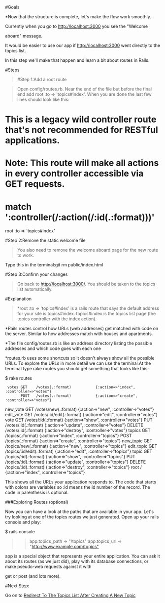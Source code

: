 #Goals


*Now that the structure is complete, let's make the flow work smoothly.


Currently when you go to 
[http://localhost:3000](http://localhost:3000) you see the "Welcome


  aboard" message.

It would be easier to use our app if 
[http://localhost:3000](http://localhost:3000) went directly to the topics list.

In this step we'll make that happen and learn a bit about routes in Rails.

#Steps


>[]()#Step 1:Add a root route


>Open 
config/routes.rb. Near the end of the file but before the final end add 
root :to => 'topics#index'. When you are done the last few lines should look like this:

# This is a legacy wild controller route that's not recommended for RESTful applications.

# Note: This route will make all actions in every controller accessible via GET requests.

# match ':controller(/:action(/:id(.:format)))'

root 
:to => 
'topics#index'

[]()#Step 2:Remove the static welcome file


>You also need to remove the welcome aboard page for the new route to work.

Type this in the terminal:git rm public/index.html

[]()#Step 3:Confirm your changes


>Go back to 
[http://localhost:3000/](http://localhost:3000/). You should be taken to the topics list automatically.

#Explanation


>*root :to => 'topics#index' is a rails route that says the default
address for your site is topics#index. topics#index is the topics
list page (the topics controller with the index action).


*Rails routes control how URLs (web addresses) get matched with
code on the server. Similar to how addresses match with houses and
apartments.


*The file config/routes.rb is like an address directory listing the
possible addresses and which code goes with each one


*routes.rb uses some shortcuts so it doesn't always show all the
possible URLs. To explore the URLs in more detail we can use the
terminal.At the terminal type 
rake routes you should get something that
  looks like this:


$ rake routes

     votes GET    /votes(.:format)           {:action=>"index", :controller=>"votes"}
           POST   /votes(.:format)           {:action=>"create", :controller=>"votes"}
  new_vote GET    /votes/new(.:format)       {:action=>"new", :controller=>"votes"}
 edit_vote GET    /votes/:id/edit(.:format)  {:action=>"edit", :controller=>"votes"}
      vote GET    /votes/:id(.:format)       {:action=>"show", :controller=>"votes"}
           PUT    /votes/:id(.:format)       {:action=>"update", :controller=>"votes"}
           DELETE /votes/:id(.:format)       {:action=>"destroy", :controller=>"votes"}
    topics GET    /topics(.:format)          {:action=>"index", :controller=>"topics"}
           POST   /topics(.:format)          {:action=>"create", :controller=>"topics"}
 new_topic GET    /topics/new(.:format)      {:action=>"new", :controller=>"topics"}
edit_topic GET    /topics/:id/edit(.:format) {:action=>"edit", :controller=>"topics"}
     topic GET    /topics/:id(.:format)      {:action=>"show", :controller=>"topics"}
           PUT    /topics/:id(.:format)      {:action=>"update", :controller=>"topics"}
           DELETE /topics/:id(.:format)      {:action=>"destroy", :controller=>"topics"}
      root        /                          {:action=>"index", :controller=>"topics"}


This shows all the URLs your application responds to. The code that starts with colons are variables so :id means the id number of the record. The code in parenthesis is optional.


###Exploring Routes (optional)



Now you can have a look at the paths that are available in your app.
  Let's try looking at one of the topics routes we just generated.
  Open up your rails console and play:


$ rails console
>> app.topics_path
=> "/topics"
>> app.topics_url
=> "<http://www.example.com/topics">


app is a special object that represents your entire application.
  You can ask it about its routes (as we just did), play with its
  database connections, or make pseudo-web requests against it with
  
get or 
post (and lots more).

#Next Step:


Go on to 
[Redirect To The Topics List After Creating A New Topic](redirect_to_the_topics_list_after_creating_a_new_topic?back=setting_the_default_page%23step3)